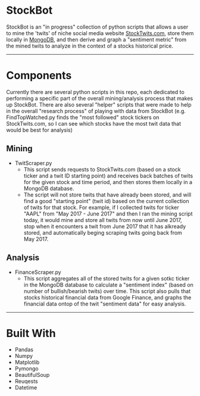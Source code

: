 # StockBot

StockBot is an "in progress" collection of python scripts that allows a user to mine the 'twits' of niche social media website [StockTwits.com](https://stocktwits.com), store them locally in [MongoDB](https://www.mongodb.com/), and then derive and graph a "sentiment metric" from the mined twits to analyze in the context of a stocks historical price.

---



# Components

Currently there are several python scripts in this repo, each dedicated to performing a specific part of the overall mining/analysis process that makes up StockBot. There are also several "helper" scripts that were made to help in the overall "research process" of playing with data from StockBot (e.g. FindTopWatched.py finds the "most followed" stock tickers on StockTwits.com, so I can see which stocks have the most twit data that would be best for analysis)

## Mining
  * TwitScraper.py
    * This script sends requests to StockTwits.com (based on a stock ticker and a twit ID starting point) and receives back batches of twits for the given stock and time period, and then stores them locally in a MongoDB database.
    * The script will not store twits that have already been stored, and will find a good "starting point" (twit id) based on the current collection of twits for that stock. For example, if I collected twits for ticker "AAPL" from "May 2017 - June 2017" and then I ran the mining script today, it would mine and store all twits from now until June 2017, stop when it encounters a twit from June 2017 that it has alkready stored, and automatically beging scraping twits going back from May 2017. 
  
## Analysis
  * FinanceScraper.py
    * This script aggregates all of the stored twits for a given sotkc ticker in the MongoDB database to calculate a "sentiment index" (based on number of bullish/bearish twits) over time. This script also pulls that stocks historical financial data from Google Finance, and graphs the financial data ontop of the twit "sentiment data" for easy analysis.
    
---


# Built With
  * Pandas
  * Numpy
  * Matplotlib
  * Pymongo
  * BeautifulSoup
  * Reuqests
  * Datetime


